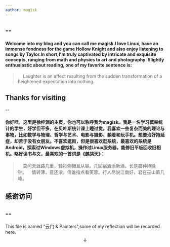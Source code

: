 ```yaml
---
author: magisk
---
```


--
--

#### Welcome into my blog and you can call me magisk.I love Linux, have an immense fondness for the game Hollow Knight and also enjoy listening to songs by Taylor.In short,I'm truly captivated by intricate and exquisite concepts, ranging from math and physics to art and photography. Slightly enthusiastic about reading, one of my favorite sentence is:

>     Laughter is an affect resulting from the sudden transformation of a heightened expectation into nothing.
## Thanks for visiting

--

#### 你好哇，这里是徐梓渊的主页，你也可以称呼我为magisk。我是一名学习概率统计的学生，好学但不多，在贝叶斯统计课上睡过觉。我喜欢一些复杂而美的理论与事物，比如数学与物理、哲学与艺术、电影与摄影、躺着和玩手机。想要治好拖延症，却苦于没有女朋友。不喜欢逛街，但是很喜欢逛系统，最喜欢的系统是Android，探索过Windows虚拟机，操作过Linux服务器，能修旧平板回收旧相机。略好读书与文，最喜欢的一首词是《鹧鸪天》：

>     莫问天涯路几重，轻衫侧帽且从容。几回宿酒添新酒，长是晨钟待晚钟。    情转薄，意还浓。倩谁指点看芙蓉。行人尽说江南好，君在巫山第几峰。

## 感谢访问

--
--

This file is named "云门 & Painters",some of my reflection will be recorded here.
$$\downarrow$$
